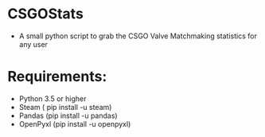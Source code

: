 # CSGOStats
- A small python script to grab the CSGO Valve Matchmaking statistics for any user


# Requirements:


- Python 3.5 or higher
- Steam ( pip install -u steam)
- Pandas (pip install -u pandas)
- OpenPyxl (pip install -u openpyxl)
